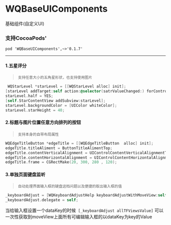 # WQBaseUIComponents
基础组件(自定义UI)
### 支持CocoaPods'
    pod 'WQBaseUIComponents',~>'0.1.7'
---
#### 1.五星评分
><small>支持任意大小的五角星形状，也支持使用图片</small>

```objective-c
 WQStarLevel *starLevel = [[WQStarLevel alloc] init];
[starLevel addTarget:self action:@selector(satrValueChanged:) forControlEvents:UIControlEventValueChanged];
starLevel.half = YES;
[self.StarContentView addSubview:starLevel];
starLevel.backgroundColor = [UIColor whiteColor];
starLevel.starHeight = 40;
```
#### 2.标题与图片位置任意方向排列的按钮
><small>支持本身的自带布局属性</small>

```objective-c
WQEdgeTitleButton *edgeTitle = [[WQEdgeTitleButton  alloc] init];
edgeTitle.titleAliment = ButtonTitleAlimentTop;
edgeTitle.contentVerticalAlignment = UIControlContentVerticalAlignmentTop;
edgeTitle.contentHorizontalAlignment = UIControlContentHorizontalAlignmentLeft;
edgeTitle.frame = CGRectMake(20, 300, 280 , 120);
```

#### 3.单独页面键盘监听
><small>自动处理界面输入框的键盘这档问题以及便捷的取出输入框的值</small>

```objective-c
_keyboardAdjust = [WQKeyboardAdjustHelp keyboardAdjustWithMoveView:self.scrollView gestureRecognizerView:self.view];
_keyboardAdjust.delegate = self;
```
 当给输入框设置一个dataKey的时候`` [_keyboardAdjust allTFViewsValue]`` 可以一次性获取到moveView上面所有可编辑输入框的以dataKey为key的Value

